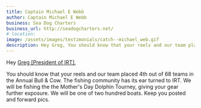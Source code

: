 ```yaml
---
title: Captain Michael E Webb
author: Captain Michael E Webb
business: Sea Dog Charters
business_url: http://seadogcharters.net/
# location: 
image: /assets/images/testimonials/catch--michael_web.gif
description: Hey Greg, You should know that your reels and our team placed 4th out of 68 teams in the Annual Bull & Cow.
---
```


Hey [Greg [President of IRT]](/about/team),

You should know that your reels and our team placed 4th out of 68 teams in the Annual Bull & Cow. The fishing community has its ear turned to IRT. We will be fishing the the Mother's Day Dolphin Tourney, giving your gear further exposure. We will be one of two hundred boats. Keep you posted and forward pics.